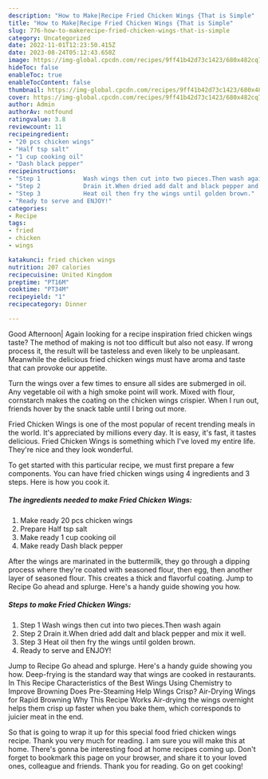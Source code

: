 ```yaml
---
description: "How to Make|Recipe Fried Chicken Wings {That is Simple"
title: "How to Make|Recipe Fried Chicken Wings {That is Simple"
slug: 776-how-to-makerecipe-fried-chicken-wings-that-is-simple
category: Uncategorized
date: 2022-11-01T12:23:50.415Z
date: 2023-08-24T05:12:43.650Z
image: https://img-global.cpcdn.com/recipes/9ff41b42d73c1423/680x482cq70/fried-chicken-wings-recipe-main-photo.jpg
hideToc: false
enableToc: true
enableTocContent: false
thumbnail: https://img-global.cpcdn.com/recipes/9ff41b42d73c1423/680x482cq70/fried-chicken-wings-recipe-main-photo.jpg
cover: https://img-global.cpcdn.com/recipes/9ff41b42d73c1423/680x482cq70/fried-chicken-wings-recipe-main-photo.jpg
author: Admin
authorAv: notfound
ratingvalue: 3.8
reviewcount: 11
recipeingredient:
- "20 pcs chicken wings"
- "Half tsp salt"
- "1 cup cooking oil"
- "Dash black pepper"
recipeinstructions:
- "Step 1            Wash wings then cut into two pieces.Then wash again"
- "Step 2            Drain it.When dried add dalt and black pepper and mix it well."
- "Step 3            Heat oil then fry the wings until golden brown."
- "Ready to serve and ENJOY!"
categories:
- Recipe
tags:
- fried
- chicken
- wings

katakunci: fried chicken wings 
nutrition: 207 calories
recipecuisine: United Kingdom
preptime: "PT16M"
cooktime: "PT34M"
recipeyield: "1"
recipecategory: Dinner

---
```



Good Afternoon| Again looking for a recipe inspiration fried chicken wings taste? The method of making is not too difficult but also not easy. If wrong process it, the result will be tasteless and even likely to be unpleasant. Meanwhile the delicious fried chicken wings must have aroma and taste that can provoke our appetite.





Turn the wings over a few times to ensure all sides are submerged in oil. Any vegetable oil with a high smoke point will work. Mixed with flour, cornstarch makes the coating on the chicken wings crispier. When I run out, friends hover by the snack table until I bring out more.

Fried Chicken Wings is one of the most popular of recent trending meals in the world. It's appreciated by millions every day. It is easy, it's fast, it tastes delicious. Fried Chicken Wings is something which I've loved my entire life. They're nice and they look wonderful.


To get started with this particular recipe, we must first prepare a few components. You can have fried chicken wings using 4 ingredients and 3 steps. Here is how you cook it.

<!--inarticleads1-->

##### The ingredients needed to make Fried Chicken Wings:

1. Make ready 20 pcs chicken wings
1. Prepare Half tsp salt
1. Make ready 1 cup cooking oil
1. Make ready Dash black pepper


After the wings are marinated in the buttermilk, they go through a dipping process where they&#39;re coated with seasoned flour, then egg, then another layer of seasoned flour. This creates a thick and flavorful coating. Jump to Recipe Go ahead and splurge. Here&#39;s a handy guide showing you how. 

<!--inarticleads2-->

##### Steps to make Fried Chicken Wings:

1. Step 1            Wash wings then cut into two pieces.Then wash again
1. Step 2            Drain it.When dried add dalt and black pepper and mix it well.
1. Step 3            Heat oil then fry the wings until golden brown.
1. Ready to serve and ENJOY!

Jump to Recipe Go ahead and splurge. Here&#39;s a handy guide showing you how. Deep-frying is the standard way that wings are cooked in restaurants. In This Recipe Characteristics of the Best Wings Using Chemistry to Improve Browning Does Pre-Steaming Help Wings Crisp? Air-Drying Wings for Rapid Browning Why This Recipe Works Air-drying the wings overnight helps them crisp up faster when you bake them, which corresponds to juicier meat in the end. 

So that is going to wrap it up for this special food fried chicken wings recipe. Thank you very much for reading. I am sure you will make this at home. There's gonna be interesting food at home recipes coming up. Don't forget to bookmark this page on your browser, and share it to your loved ones, colleague and friends. Thank you for reading. Go on get cooking!
